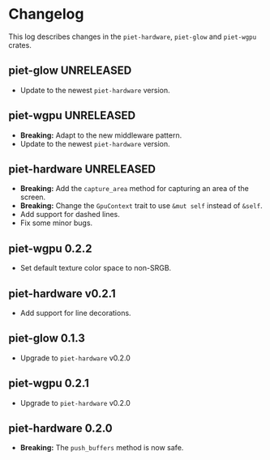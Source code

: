 # Changelog

This log describes changes in the `piet-hardware`, `piet-glow` and `piet-wgpu` crates.

## piet-glow UNRELEASED

- Update to the newest `piet-hardware` version.

## piet-wgpu UNRELEASED

- **Breaking:** Adapt to the new middleware pattern.
- Update to the newest `piet-hardware` version.

## piet-hardware UNRELEASED

- **Breaking:** Add the `capture_area` method for capturing an area of the screen.
- **Breaking:** Change the `GpuContext` trait to use `&mut self` instead of `&self`.
- Add support for dashed lines.
- Fix some minor bugs.

## piet-wgpu 0.2.2

- Set default texture color space to non-SRGB.

## piet-hardware v0.2.1

- Add support for line decorations. 

## piet-glow 0.1.3

- Upgrade to `piet-hardware` v0.2.0

## piet-wgpu 0.2.1

- Upgrade to `piet-hardware` v0.2.0

## piet-hardware 0.2.0

- **Breaking:** The `push_buffers` method is now safe.